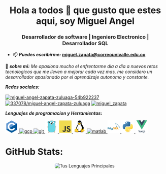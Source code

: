 <h1 align="center">Hola a todos 👋 que gusto que estes aqui, soy Miguel Angel</h1>
<h3 align="center">Desarrollador de software | Ingeniero Electronico | Desarrollador SQL</h3>

- 📫 ***Puedes escribirme:*** **miguel.zapata@correounivalle.edu.co**

📄 ***sobre mi:*** *Me apasiona mucho el enfrentarme dia a dia a nuevos retos tecnologicos que me lleven a mejorar cada vez mas, me considero un desarrollador apasionado por el aprendizaje autonomo y constante.*

***Redes sociales:***
<p align="left">
<a href="https://linkedin.com/in/miguel-angel-zapata-zuluaga-54b922237" target="blank"><img align="center" src="https://raw.githubusercontent.com/rahuldkjain/github-profile-readme-generator/master/src/images/icons/Social/linked-in-alt.svg" alt="miguel-angel-zapata-zuluaga-54b922237" height="30" width="40" /></a>
<a href="https://es.stackoverflow.com/users/337078/miguel-angel-zapata-zuluaga" target="blank"><img align="center" src="https://raw.githubusercontent.com/rahuldkjain/github-profile-readme-generator/master/src/images/icons/Social/stack-overflow.svg" alt="337078/miguel-angel-zapata-zuluaga" height="30" width="40" /></a>
<a href="https://www.hackerrank.com/miguel_zapata" target="blank"><img align="center" src="https://raw.githubusercontent.com/rahuldkjain/github-profile-readme-generator/master/src/images/icons/Social/hackerrank.svg" alt="miguel_zapata" height="30" width="40" /></a>
</p>

***Lenguajes de programacion y Herramientas:***
<p align="left"> <a href="https://www.cprogramming.com/" target="_blank" rel="noreferrer"> <img src="https://raw.githubusercontent.com/devicons/devicon/master/icons/c/c-original.svg" alt="c" width="40" height="40"/> </a> <a href="https://cloud.google.com" target="_blank" rel="noreferrer"> <img src="https://www.vectorlogo.zone/logos/google_cloud/google_cloud-icon.svg" alt="gcp" width="40" height="40"/> </a> <a href="https://git-scm.com/" target="_blank" rel="noreferrer"> <img src="https://www.vectorlogo.zone/logos/git-scm/git-scm-icon.svg" alt="git" width="40" height="40"/> </a> <a href="https://golang.org" target="_blank" rel="noreferrer"> <img src="https://raw.githubusercontent.com/devicons/devicon/master/icons/go/go-original.svg" alt="go" width="40" height="40"/> </a> <a href="https://developer.mozilla.org/en-US/docs/Web/JavaScript" target="_blank" rel="noreferrer"> <img src="https://raw.githubusercontent.com/devicons/devicon/master/icons/javascript/javascript-original.svg" alt="javascript" width="40" height="40"/> </a> <a href="https://www.linux.org/" target="_blank" rel="noreferrer"> <img src="https://raw.githubusercontent.com/devicons/devicon/master/icons/linux/linux-original.svg" alt="linux" width="40" height="40"/> </a> <a href="https://www.mathworks.com/" target="_blank" rel="noreferrer"> <img src="https://upload.wikimedia.org/wikipedia/commons/2/21/Matlab_Logo.png" alt="matlab" width="40" height="40"/> </a> <a href="https://www.mysql.com/" target="_blank" rel="noreferrer"> <img src="https://raw.githubusercontent.com/devicons/devicon/master/icons/mysql/mysql-original-wordmark.svg" alt="mysql" width="40" height="40"/> </a> <a href="https://www.python.org" target="_blank" rel="noreferrer"> <img src="https://raw.githubusercontent.com/devicons/devicon/master/icons/python/python-original.svg" alt="python" width="40" height="40"/> </a> <a href="https://vuejs.org/" target="_blank" rel="noreferrer"> <img src="https://raw.githubusercontent.com/devicons/devicon/master/icons/vuejs/vuejs-original-wordmark.svg" alt="vuejs" width="40" height="40"/> </a> </p>


 #    **GitHub Stats:**

<div align='center'>
    <img style="border-radius: 5px; margin-bottom: 5px" src="https://github-readme-stats-sigma-seven.vercel.app/api/top-langs/?username=MiguelZapataZuluaga&langs_count=6&theme=gruvbox&layout=compact&show_icons=true&" alt="Tus Lenguajes Principales" />
<img src="https://github-readme-stats-sigma-five.vercel.app/api?username=MiguelZapataZuluaga&show_icons=true&theme=gruvbox" alt="" />
</div>
